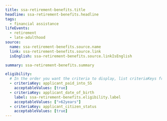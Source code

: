 ```yaml
---
title: ssa-retirement-benefits.title
headline: ssa-retirement-benefits.headline
tags:
  - financial assistance
lifeEvents:
  - retirement
  - late-adulthood
source:
  name: ssa-retirement-benefits.source.name
  link: ssa-retirement-benefits.source.link
  isEnglish: ssa-retirement-benefits.source.linkIsEnglish

summary: ssa-retirement-benefits.summary

eligibility:
  # In the order you want the criteria to display, list criteriaKeys from the csv here, each followed by a comma-separated list of which values indicate eligibility for that criteria. Wrap individual values in quotes if they have inner commas.
  - criteriaKey: applicant_paid_into_SS
    acceptableValues: [true]
  - criteriaKey: applicant_date_of_birth
    label: ssa-retirement-benefits.eligibility.label
    acceptableValues: [">62years"]
  - criteriaKey: applicant_citizen_status
    acceptableValues: [true]
---
```

